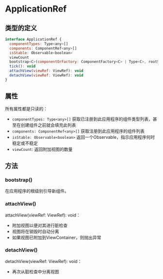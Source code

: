 # ApplicationRef

## 类型的定义

```javascript
interface ApplicationRef {
  componentTypes: Type<any>[]
  components: ComponentRef<any>[]
  isStable: Observable<boolean>
  viewCount
  bootstrap<C>(componentOrFactory: ComponentFactory<C> | Type<C>, rootSelectorOrNode?: any): ComponentRef<C>
  tick(): void
  attachView(viewRef: ViewRef): void
  detachView(viewRef: ViewRef): void
}
```

## 属性

所有属性都是只读的：

- `componentTypes: Type<any>[]` 获取已注册到此应用程序的组件类型列表，甚至在创建组件之前就会填充此列表
- `components: ComponentRef<any>[]` 获取注册到此应用程序的组件列表
- `isStable: Observable<boolean>` 返回一个Observable，指示应用程序何时稳定或不稳定
- `viewCount`: 返回附加视图的数量

## 方法

### bootstrap()

在应用程序的根级别引导新组件。

### attachView() 

attachView(viewRef: ViewRef): void：

- 附加视图以便对其进行脏检查 
- 视图将在销毁时自动分离
- 如果视图已附加到ViewContainer，则抛出异常

### detachView()

detachView(viewRef: ViewRef): void：

- 再次从脏检查中分离视图

